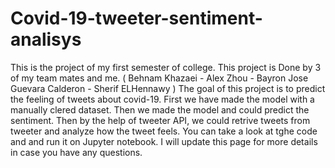 # Covid-19-tweeter-sentiment-analisys
This is the project of my first semester of college. 
This project is Done by 3 of my team mates and me. ( Behnam Khazaei - Alex Zhou - Bayron Jose Guevara Calderon - Sherif ELHennawy )
The goal of this project is to predict the feeling of tweets about covid-19. 
First we have made the model with a manually clered dataset. Then we made the model and could predict the sentiment. Then by the help of tweeter API, we could retrive tweets from tweeter and analyze how the tweet feels.
You can take a look at tghe code and and run it on Jupyter notebook.
I will update this page for more details in case you have any questions.

